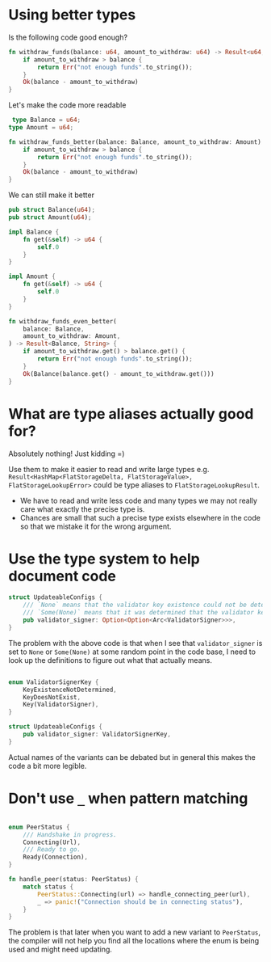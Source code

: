 # Using better types

Is the following code good enough?

```rust
fn withdraw_funds(balance: u64, amount_to_withdraw: u64) -> Result<u64, String> {
    if amount_to_withdraw > balance {
        return Err("not enough funds".to_string());
    }
    Ok(balance - amount_to_withdraw)
}
```

Let's make the code more readable

```rust
 type Balance = u64;
type Amount = u64;

fn withdraw_funds_better(balance: Balance, amount_to_withdraw: Amount) -> Result<Balance, String> {
    if amount_to_withdraw > balance {
        return Err("not enough funds".to_string());
    }
    Ok(balance - amount_to_withdraw)
}
```

We can still make it better

```rust
pub struct Balance(u64);
pub struct Amount(u64);

impl Balance {
    fn get(&self) -> u64 {
        self.0
    }
}

impl Amount {
    fn get(&self) -> u64 {
        self.0
    }
}

fn withdraw_funds_even_better(
    balance: Balance,
    amount_to_withdraw: Amount,
) -> Result<Balance, String> {
    if amount_to_withdraw.get() > balance.get() {
        return Err("not enough funds".to_string());
    }
    Ok(Balance(balance.get() - amount_to_withdraw.get()))
}
```

# What are type aliases actually good for?

Absolutely nothing!  Just kidding =)

Use them to make it easier to read and write large types e.g. `Result<HashMap<FlatStorageDelta, FlatStorageValue>, FlatStorageLookupError>` could be type aliases to `FlatStorageLookupResult`.

* We have to read and write less code and many types we may not really care what exactly the precise type is.
* Chances are small that such a precise type exists elsewhere in the code so that we mistake it for the wrong argument.

# Use the type system to help document code

```rust
struct UpdateableConfigs {
    /// `None` means that the validator key existence could not be determined.
    /// `Some(None)` means that it was determined that the validator key does not exist.
    pub validator_signer: Option<Option<Arc<ValidatorSigner>>>,
}
```

The problem with the above code is that when I see that `validator_signer` is set to `None` or `Some(None)` at some random point in the code base, I need to look up the definitions to figure out what that actually means.

```rust

enum ValidatorSignerKey {
    KeyExistenceNotDetermined,
    KeyDoesNotExist,
    Key(ValidatorSigner),
}

struct UpdateableConfigs {
    pub validator_signer: ValidatorSignerKey,
}
```

Actual names of the variants can be debated but in general this makes the code a bit more legible.

# Don't use `_` when pattern matching

```rust

enum PeerStatus {
    /// Handshake in progress.
    Connecting(Url),
    /// Ready to go.
    Ready(Connection),
}

fn handle_peer(status: PeerStatus) {
    match status {
        PeerStatus::Connecting(url) => handle_connecting_peer(url),
        _ => panic!("Connection should be in connecting status"),
    }
}
```

The problem is that later when you want to add a new variant to `PeerStatus`, the compiler will not help you find all the locations where the enum is being used and might need updating.  
